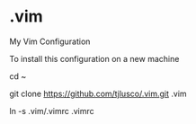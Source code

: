 # .vim
My Vim Configuration

To install this configuration on a new machine

cd ~

git clone https://github.com/tjlusco/.vim.git .vim

ln -s .vim/.vimrc .vimrc
